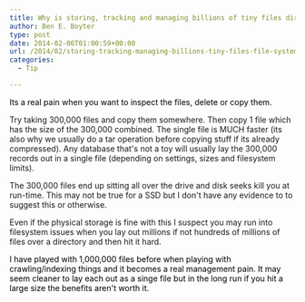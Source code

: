 ```yaml
---
title: Why is storing, tracking and managing billions of tiny files directly on a file system a nightmare?
author: Ben E. Boyter
type: post
date: 2014-02-06T01:00:59+00:00
url: /2014/02/storing-tracking-managing-billions-tiny-files-file-system-nightmare/
categories:
  - Tip

---
```

<span style="color: #000000;"><span style="color: #000000;">Its a real pain when you want to inspect the files, delete or copy them.</span></span>

Try taking 300,000 files and copy them somewhere. Then copy 1 file which has the size of the 300,000 combined. The single file is MUCH faster (its also why we usually do a tar operation before copying stuff if its already compressed). Any database that's not a toy will usually lay the 300,000 records out in a single file (depending on settings, sizes and filesystem limits).

The 300,000 files end up sitting all over the drive and disk seeks kill you at run-time. This may not be true for a SSD but I don't have any evidence to to suggest this or otherwise.

Even if the physical storage is fine with this I suspect you may run into filesystem issues when you lay out millions if not hundreds of millions of files over a directory and then hit it hard.

<span style="color: #000000;">I have played with 1,000,000 files before when playing with crawling/indexing things and it becomes a real management pain. It may seem cleaner to lay each out as a singe file but in the long run if you hit a large size the benefits aren't worth it.</span>